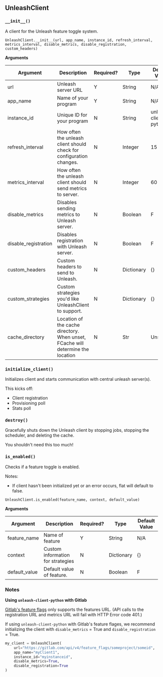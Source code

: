 ## UnleashClient

### `__init__()`
A client for the Unleash feature toggle system.

`
UnleashClient.__init__(url, app_name, instance_id, refresh_interval, metrics_interval, disable_metrics, disable_registration, custom_headers)
`

**Arguments**

Argument | Description | Required? |  Type |  Default Value|
---------|-------------|-----------|-------|---------------|
url      | Unleash server URL | Y | String | N/A |
app_name | Name of your program | Y | String | N/A |
instance_id | Unique ID for your program | N | String | unleash-client-python | 
refresh_interval | How often the unleash client should check for configuration changes. | N | Integer |  15 |
metrics_interval | How often the unleash client should send metrics to server. | N | Integer | 60 |
disable_metrics | Disables sending metrics to Unleash server. | N | Boolean | F |
disable_registration | Disables registration with Unleash server. | N | Boolean | F |
custom_headers | Custom headers to send to Unleash. | N | Dictionary | {}
custom_strategies | Custom strategies you'd like UnleashClient to support. | N | Dictionary | {} |
cache_directory | Location of the cache directory. When unset, FCache will determine the location | N | Str | Unset | 

### `initialize_client()`
Initializes client and starts communication with central unleash server(s).

This kicks off:
* Client registration
* Provisioning poll
* Stats poll

### `destroy()`
Gracefully shuts down the Unleash client by stopping jobs, stopping the scheduler, and deleting the cache.

You shouldn't need this too much!

### `is_enabled()`

Checks if a feature toggle is enabled.

Notes:
* If client hasn't been initialized yet or an error occurs, flat will default to false.

`
UnleashClient.is_enabled(feature_name, context, default_value)
`

**Arguments**

Argument | Description | Required? |  Type |  Default Value|
---------|-------------|-----------|-------|---------------|
feature_name | Name of feature | Y | String | N/A |
context | Custom information for strategies | N | Dictionary | {} |
default_value | Default value of feature. | N | Boolean | F |

### Notes

**Using `unleash-client-python` with Gitlab** 

[Gitlab's feature flags](https://docs.gitlab.com/ee/user/project/operations/feature_flags.html) only supports the features URL.  (API calls to the registration URL and metrics URL will fail with HTTP Error code 401.)

If using `unleash-client-python` with Gitlab's feature flages, we recommend initializing the client with `disable_metrics` = True and `disable_registration` = True.

``` python
my_client = UnleashClient(
    url="https://gitlab.com/api/v4/feature_flags/someproject/someid",
    app_name="myClient1",
    instance_id="myinstanceid",
    disable_metrics=True,
    disable_registration=True
)
```
